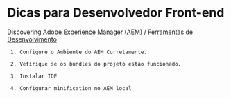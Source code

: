 Dicas para Desenvolvedor Front-end
=========

[Discovering Adobe Experience Manager (AEM)](README.md) / [Ferramentas de Desenvolvimento](dicas-para-desenvolvedor-front-end.md)

     1. Configure o Ambiente do AEM Corretamente.
    
     2. Vefirique se os bundles do projeto estão funcionado.

     3. Instalar IDE

     4. Configurar minification no AEM local 
